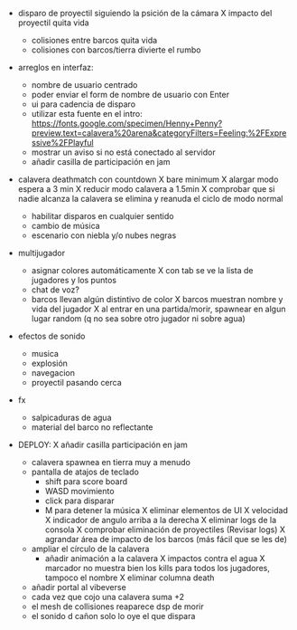 - disparo de proyectil siguiendo la psición de la cámara
    X impacto del proyectil quita vida
    - colisiones entre barcos quita vida
    - colisiones con barcos/tierra divierte el rumbo

- arreglos en interfaz:
    - nombre de usuario centrado
    - poder enviar el form de nombre de usuario con Enter
    - ui para cadencia de disparo
    - utilizar esta fuente en el intro: https://fonts.google.com/specimen/Henny+Penny?preview.text=calavera%20arena&categoryFilters=Feeling:%2FExpressive%2FPlayful
    - mostrar un aviso si no está conectado al servidor
    - añadir casilla de participación en jam

- calavera deathmatch con countdown
    X bare minimum
        X alargar modo espera a 3 min
        X reducir modo calavera a 1.5min
        X comprobar que si nadie alcanza la calavera se elimina y reanuda el ciclo de modo normal
    - habilitar disparos en cualquier sentido
    - cambio de música
    - escenario con niebla y/o nubes negras

- multijugador
    - asignar colores automáticamente
    X con tab se ve la lista de jugadores y los puntos
    - chat de voz?
    - barcos llevan algún distintivo de color
    X barcos muestran nombre y vida del jugador
    X al entrar en una partida/morir, spawnear en algun lugar random (q no sea sobre otro jugador ni sobre agua)

- efectos de sonido
    - musica
    - explosión
    - navegacion
    - proyectil pasando cerca

- fx
    - salpicaduras de agua
    - material del barco no reflectante




- DEPLOY:
    X añadir casilla participación en jam
    - calavera spawnea en tierra muy a menudo
    - pantalla de atajos de teclado
        - shift para score board
        - WASD movimiento
        - click para disparar
        - M para detener la música
    X eliminar elementos de UI
        X velocidad
        X indicador de angulo arriba a la derecha
    X eliminar logs de la consola
    X comprobar eliminación de proyectiles (Revisar logs)
    X agrandar área de impacto de los barcos (más fácil que se les de)
    - ampliar el círculo de la calavera
        - añadir animación a la calavera
    X impactos contra el agua
    X marcador no muestra bien los kills para todos los jugadores, tampoco el nombre
        X eliminar columna death
    - añadir portal al vibeverse
    - cada vez que cojo una calavera suma +2
    - el mesh de collisiones reaparece dsp de morir
    - el sonido d cañon solo lo oye el que dispara